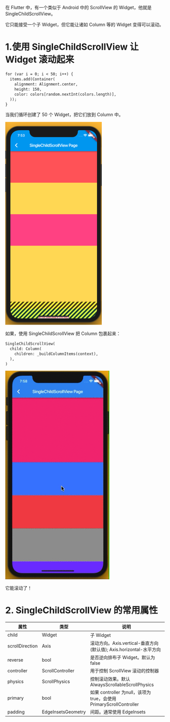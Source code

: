 在 Flutter 中，有一个类似于 Android 中的 ScrollView 的 Widget，他就是 SingleChildScrollView。  

它只能接受一个子 Widget，但它能让诸如 Column 等的 Widget 变得可以滚动。  

# 1.使用 SingleChildScrollView 让 Widget 滚动起来

```
for (var i = 0; i < 50; i++) {
  items.add(Container(
    alignment: Alignment.center,
    height: 150,
    color: colors[random.nextInt(colors.length)],
  ));
}
```

当我们循环创建了 50 个 Widget，把它们放到 Column 中。  

![](https://raw.githubusercontent.com/chenBingX/img/master/Flutter/SingleChildScrollView1.png)  


如果，使用 SingleChildScrollView 把 Column 包裹起来：  

```
SingleChildScrollView(
  child: Column(
    children: _buildColumnItems(context),
  ),
)
```

![](https://raw.githubusercontent.com/chenBingX/img/master/Flutter/SingleChildScrollView2.gif)  

它能滚动了！  

# 2. SingleChildScrollView 的常用属性

|属性|类型|说明|
|---|---|---|
|child|Widget|子 Widget|
|scrollDirection|Axis|滚动方向。Axis.vertical-垂直方向(默认值); Axis.horizontal-水平方向|
|reverse|bool|是否逆向排布子 Widget。默认为false|
|controller|ScrollController|用于控制 ScrollView 滚动的控制器|
|physics|ScrollPhysics|控制滚动效果。默认 AlwaysScrollableScrollPhysics|
|primary|bool|如果 controller 为null，该项为 true，会使用 PrimaryScrollController|
|padding|EdgeInsetsGeometry|间距。通常使用 EdgeInsets|
